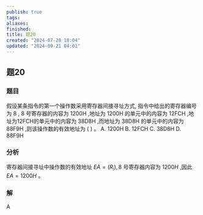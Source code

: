 ```yaml
---
publish: true
tags: 
aliases: 
finished: 
title: 题20
created: "2024-07-20 18:04"
updated: "2024-09-21 04:01"
---
```

## 题20
### 题目
假设某条指令的第一个操作数采用寄存器间接寻址方式, 指令中给出的寄存器编号为 8 , 8 号寄存器的内容为 ${1200}\mathrm{H}$ ,地址为 ${1200}\mathrm{H}$ 的单元中的内容为 ${12}\mathrm{{FCH}}$ ,地址为12FCH的单元中的内容为 ${38}\mathrm{D}8\mathrm{H}$ ,而地址为 ${38}\mathrm{D}8\mathrm{H}$ 的单元中的内容为 ${88}\mathrm{F}9\mathrm{H}$ ,则该操作数的有效地址为 ( ) 。
A. ${1200}\mathrm{H}$ 
B. ${12}\mathrm{{FCH}}$ 
C. ${38}\mathrm{D}8\mathrm{H}$ 
D. ${88}\mathrm{F}9\mathrm{H}$
### 分析
寄存器间接寻址中操作数的有效地址 ${EA} = \left( {R}_{i}\right) ,8$ 号寄存器内容为 ${1200}H$ ,因此 ${EA} = {1200}H$ 。
### 解
A